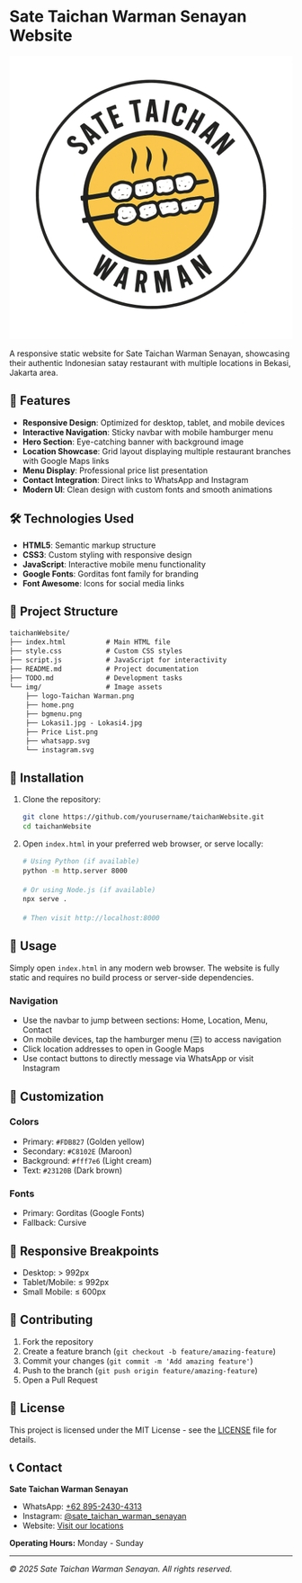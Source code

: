# Sate Taichan Warman Senayan Website

![Sate Taichan Logo](img/logo-Taichan%20Warman.png)

A responsive static website for Sate Taichan Warman Senayan, showcasing their authentic Indonesian satay restaurant with multiple locations in Bekasi, Jakarta area.

## 🌟 Features

- **Responsive Design**: Optimized for desktop, tablet, and mobile devices
- **Interactive Navigation**: Sticky navbar with mobile hamburger menu
- **Hero Section**: Eye-catching banner with background image
- **Location Showcase**: Grid layout displaying multiple restaurant branches with Google Maps links
- **Menu Display**: Professional price list presentation
- **Contact Integration**: Direct links to WhatsApp and Instagram
- **Modern UI**: Clean design with custom fonts and smooth animations

## 🛠️ Technologies Used

- **HTML5**: Semantic markup structure
- **CSS3**: Custom styling with responsive design
- **JavaScript**: Interactive mobile menu functionality
- **Google Fonts**: Gorditas font family for branding
- **Font Awesome**: Icons for social media links

## 📁 Project Structure

```
taichanWebsite/
├── index.html          # Main HTML file
├── style.css           # Custom CSS styles
├── script.js           # JavaScript for interactivity
├── README.md           # Project documentation
├── TODO.md             # Development tasks
└── img/                # Image assets
    ├── logo-Taichan Warman.png
    ├── home.png
    ├── bgmenu.png
    ├── Lokasi1.jpg - Lokasi4.jpg
    ├── Price List.png
    ├── whatsapp.svg
    └── instagram.svg
```

## 🚀 Installation

1. Clone the repository:
   ```bash
   git clone https://github.com/yourusername/taichanWebsite.git
   cd taichanWebsite
   ```

2. Open `index.html` in your preferred web browser, or serve locally:
   ```bash
   # Using Python (if available)
   python -m http.server 8000

   # Or using Node.js (if available)
   npx serve .

   # Then visit http://localhost:8000
   ```

## 📖 Usage

Simply open `index.html` in any modern web browser. The website is fully static and requires no build process or server-side dependencies.

### Navigation
- Use the navbar to jump between sections: Home, Location, Menu, Contact
- On mobile devices, tap the hamburger menu (☰) to access navigation
- Click location addresses to open in Google Maps
- Use contact buttons to directly message via WhatsApp or visit Instagram

## 🎨 Customization

### Colors
- Primary: `#FDB827` (Golden yellow)
- Secondary: `#C8102E` (Maroon)
- Background: `#fff7e6` (Light cream)
- Text: `#23120B` (Dark brown)

### Fonts
- Primary: Gorditas (Google Fonts)
- Fallback: Cursive

## 📱 Responsive Breakpoints

- Desktop: > 992px
- Tablet/Mobile: ≤ 992px
- Small Mobile: ≤ 600px

## 🤝 Contributing

1. Fork the repository
2. Create a feature branch (`git checkout -b feature/amazing-feature`)
3. Commit your changes (`git commit -m 'Add amazing feature'`)
4. Push to the branch (`git push origin feature/amazing-feature`)
5. Open a Pull Request

## 📄 License

This project is licensed under the MIT License - see the [LICENSE](LICENSE) file for details.

## 📞 Contact

**Sate Taichan Warman Senayan**
- WhatsApp: [+62 895-2430-4313](https://wa.me/6289524304313)
- Instagram: [@sate_taichan_warman_senayan](https://www.instagram.com/sate_taichan_warman_senayan/)
- Website: [Visit our locations](#location)

**Operating Hours:** Monday - Sunday

---

*© 2025 Sate Taichan Warman Senayan. All rights reserved.*
